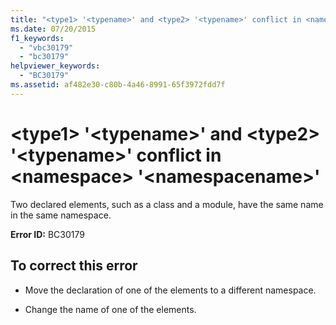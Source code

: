 ```yaml
---
title: "<type1> '<typename>' and <type2> '<typename>' conflict in <namespace> '<namespacename>'"
ms.date: 07/20/2015
f1_keywords: 
  - "vbc30179"
  - "bc30179"
helpviewer_keywords: 
  - "BC30179"
ms.assetid: af482e30-c80b-4a46-8991-65f3972fdd7f
---
```

# \<type1> '\<typename>' and \<type2> '\<typename>' conflict in \<namespace> '\<namespacename>'
Two declared elements, such as a class and a module, have the same name in the same namespace.  
  
 **Error ID:** BC30179  
  
## To correct this error  
  
- Move the declaration of one of the elements to a different namespace.  
  
- Change the name of one of the elements.

